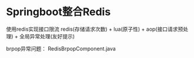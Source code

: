 # Springboot整合Redis

使用redis实现接口限流
 redis(存储请求次数) + lua(原子性) + aop(接口请求预处理) + 全局异常处理(友好提示)
 
 
 brpop异常问题：
    RedisBrpopComponent.java